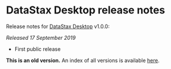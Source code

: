 # DataStax Desktop release notes
Release notes for [DataStax Desktop](https://downloads.datastax.com/#desktop) v1.0.0:

*Released 17 September 2019*

* First public release

**This is an old version.** An index of all versions is available [here](https://github.com/datastax/release-notes/blob/master/DataStax_Desktop/DataStax_Desktop.md).
